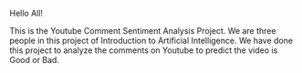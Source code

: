 Hello All!

This is the Youtube Comment Sentiment Analysis Project.
We are three people in this project of Introduction to Artificial Intelligence.
We have done this project to analyze the comments on Youtube to predict the video is Good or Bad.
